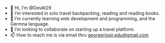 - 👋 Hi, I’m @DevAt29
- 👀 I’m interested in solo travel backpacking, reading and reading books.
- 🌱 I’m currently learning web development and programming, and the Germna language.
- 💞️ I’m looking to collaborate on starting up a travel platform.
- 📫 How to reach me is via email thru georgeriosjr.edu@gmail.com

<!---
DevAt29/DevAt29 is a ✨ special ✨ repository because its `README.md` (this file) appears on your GitHub profile.
You can click the Preview link to take a look at your changes.
--->
